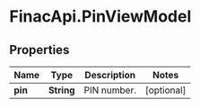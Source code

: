 # FinacApi.PinViewModel

## Properties
Name | Type | Description | Notes
------------ | ------------- | ------------- | -------------
**pin** | **String** | PIN number. | [optional] 
